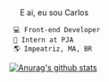 <img src="https://media.giphy.com/media/hvRJCLFzcasrR4ia7z/giphy.gif" width="15px"> E ai, eu sou Carlos


	 💻 Front-end Developer
	 🚀 Intern at PJA
	 🌎 Impeatriz, MA, BR



[![Anurag's github stats](https://github-readme-stats.vercel.app/api?username=carlossantos74)](https://github.com/anuraghazra/github-readme-stats)



<!-- **carlossantos74/carlossantos74** is a ✨ _special_ ✨ repository because its `README.md` (this file) appears on your GitHub profile. -->
